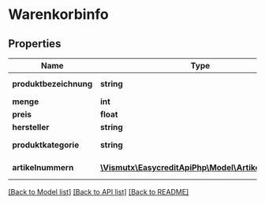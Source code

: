 # Warenkorbinfo

## Properties
Name | Type | Description | Notes
------------ | ------------- | ------------- | -------------
**produktbezeichnung** | **string** | product name | 
**menge** | **int** | quantity | 
**preis** | **float** | price | 
**hersteller** | **string** | manufacturer | [optional] 
**produktkategorie** | **string** | product category | [optional] 
**artikelnummern** | [**\Vismutx\EasycreditApiPhp\Model\Artikelnummer[]**](Artikelnummer.md) | article number | [optional] 

[[Back to Model list]](../README.md#documentation-for-models) [[Back to API list]](../README.md#documentation-for-api-endpoints) [[Back to README]](../README.md)


